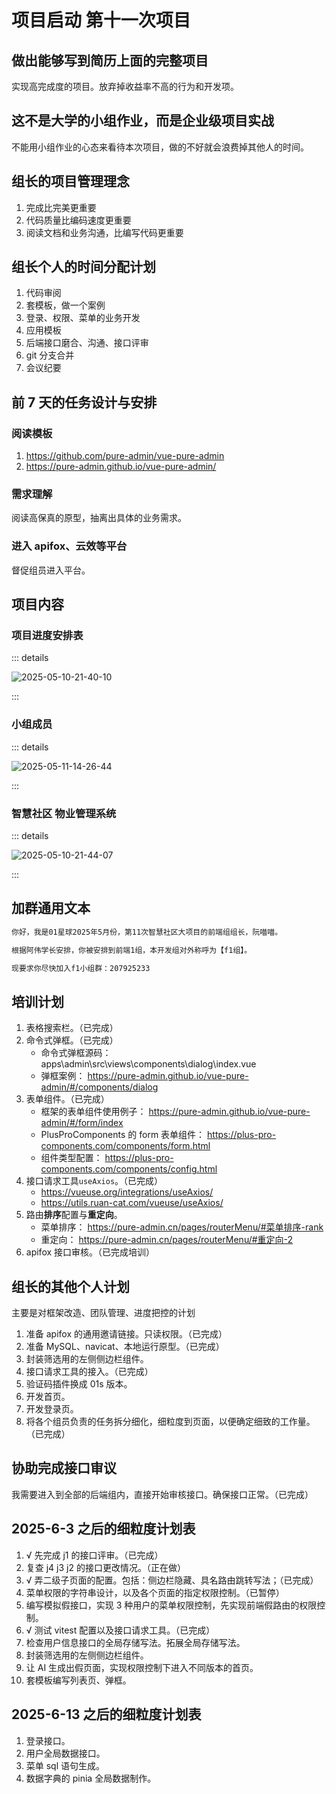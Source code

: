 # 项目启动 第十一次项目

## 做出能够写到简历上面的完整项目

实现高完成度的项目。放弃掉收益率不高的行为和开发项。

## 这不是大学的小组作业，而是企业级项目实战

不能用小组作业的心态来看待本次项目，做的不好就会浪费掉其他人的时间。

## 组长的项目管理理念

1. 完成比完美更重要
2. 代码质量比编码速度更重要
3. 阅读文档和业务沟通，比编写代码更重要

## 组长个人的时间分配计划

1. 代码审阅
2. 套模板，做一个案例
3. 登录、权限、菜单的业务开发
4. 应用模板
5. 后端接口磨合、沟通、接口评审
6. git 分支合并
7. 会议纪要

## 前 7 天的任务设计与安排

### 阅读模板

1. https://github.com/pure-admin/vue-pure-admin
2. https://pure-admin.github.io/vue-pure-admin/

### 需求理解

阅读高保真的原型，抽离出具体的业务需求。

### 进入 apifox、云效等平台

督促组员进入平台。

## 项目内容

### 项目进度安排表

::: details

![2025-05-10-21-40-10](https://s2.loli.net/2025/05/10/kWtdK3m49E6GaI7.png)

:::

### 小组成员

::: details

![2025-05-11-14-26-44](https://s2.loli.net/2025/05/11/H13DzLaeIFPmvSl.png)

:::

### 智慧社区 物业管理系统

::: details

![2025-05-10-21-44-07](https://s2.loli.net/2025/05/10/EytjOHmDQhxW86u.png)

:::

## 加群通用文本

```txt
你好，我是01星球2025年5月份，第11次智慧社区大项目的前端组组长，阮喵喵。

根据阿伟学长安排，你被安排到前端1组，本开发组对外称呼为【f1组】。

现要求你尽快加入f1小组群：207925233
```

## 培训计划

1. 表格搜索栏。（已完成）
2. 命令式弹框。（已完成）
   - 命令式弹框源码： apps\admin\src\views\components\dialog\index.vue
   - 弹框案例： https://pure-admin.github.io/vue-pure-admin/#/components/dialog
3. 表单组件。（已完成）
   - 框架的表单组件使用例子： https://pure-admin.github.io/vue-pure-admin/#/form/index
   - PlusProComponents 的 form 表单组件： https://plus-pro-components.com/components/form.html
   - 组件类型配置： https://plus-pro-components.com/components/config.html
4. 接口请求工具`useAxios`。（已完成）
   - https://vueuse.org/integrations/useAxios/
   - https://utils.ruan-cat.com/vueuse/useAxios/
5. 路由**排序**配置与**重定向**。
   - 菜单排序： https://pure-admin.cn/pages/routerMenu/#菜单排序-rank
   - 重定向： https://pure-admin.cn/pages/routerMenu/#重定向-2
6. apifox 接口审核。（已完成培训）

## 组长的其他个人计划

主要是对框架改造、团队管理、进度把控的计划

1. 准备 apifox 的通用邀请链接。只读权限。（已完成）
2. 准备 MySQL、navicat、本地运行原型。（已完成）
3. 封装筛选用的左侧侧边栏组件。
4. 接口请求工具的接入。（已完成）
5. 验证码插件换成 01s 版本。
6. 开发首页。
7. 开发登录页。
8. 将各个组员负责的任务拆分细化，细粒度到页面，以便确定细致的工作量。（已完成）

## 协助完成接口审议

我需要进入到全部的后端组内，直接开始审核接口。确保接口正常。（已完成）

## 2025-6-3 之后的细粒度计划表

1. √ 先完成 j1 的接口评审。（已完成）
2. 复查 j4 j3 j2 的接口更改情况。（正在做）
3. √ 弄二级子页面的配置。包括：侧边栏隐藏、具名路由跳转写法；（已完成）
4. 菜单权限的字符串设计，以及各个页面的指定权限控制。（已暂停）
5. 编写模拟假接口，实现 3 种用户的菜单权限控制，先实现前端假路由的权限控制。
6. √ 测试 vitest 配置以及接口请求工具。（已完成）
7. 检查用户信息接口的全局存储写法。拓展全局存储写法。
8. 封装筛选用的左侧侧边栏组件。
9. 让 AI 生成出假页面，实现权限控制下进入不同版本的首页。
10. 套模板编写列表页、弹框。

## 2025-6-13 之后的细粒度计划表

1. 登录接口。
2. 用户全局数据接口。
3. 菜单 sql 语句生成。
4. 数据字典的 pinia 全局数据制作。
